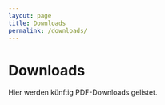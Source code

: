 ```yaml
---
layout: page
title: Downloads
permalink: /downloads/
---
```


# Downloads

Hier werden künftig PDF-Downloads gelistet.
